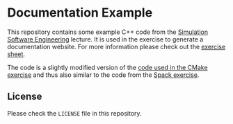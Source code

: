 # Documentation Example

This repository contains some example C++ code from the [Simulation Software Engineering](simulation-software-engineering.github.io/homepage/) lecture. It is used in the exercise to generate a documentation website. For more information please check out the [exercise sheet](https://github.com/Simulation-Software-Engineering/Lecture-Material/tree/main/04_documentation/code_documentation_tools_exercise.md).

The code is a slightly modified version of the [code used in the CMake exercise](https://github.com/Simulation-Software-Engineering/cmake-exercise) and thus also similar to the code from the [Spack exercise](https://github.com/Simulation-Software-Engineering/Lecture-Material/blob/main/building-and-packaging/material/packaging_spack_exercise.md).

## License

Please check the `LICENSE` file in this repository.
